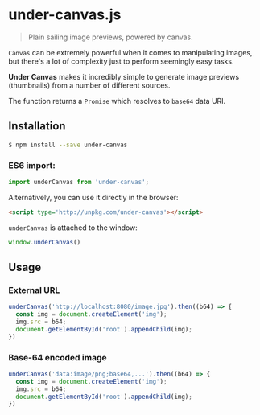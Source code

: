 # under-canvas.js

> Plain sailing image previews, powered by canvas.

`Canvas` can be extremely powerful when it comes to manipulating images, but there's a lot of complexity just to perform seemingly easy tasks.

**Under Canvas** makes it incredibly simple to generate image previews (thumbnails) from a number of different sources.

The function returns a `Promise` which resolves to `base64` data URI.

## Installation

```sh
$ npm install --save under-canvas
```

### ES6 import:
```js
import underCanvas from 'under-canvas';
```

Alternatively, you can use it directly in the browser:

```html
<script type='http://unpkg.com/under-canvas'></script>
```

`underCanvas` is attached to the window:

```js
window.underCanvas()
```

## Usage



### External URL

```js
underCanvas('http://localhost:8080/image.jpg').then((b64) => {
  const img = document.createElement('img');
  img.src = b64;
  document.getElementById('root').appendChild(img);
})
```

### Base-64 encoded image

```js
underCanvas('data:image/png;base64,...').then((b64) => {
  const img = document.createElement('img');
  img.src = b64;
  document.getElementById('root').appendChild(img);
})
```
